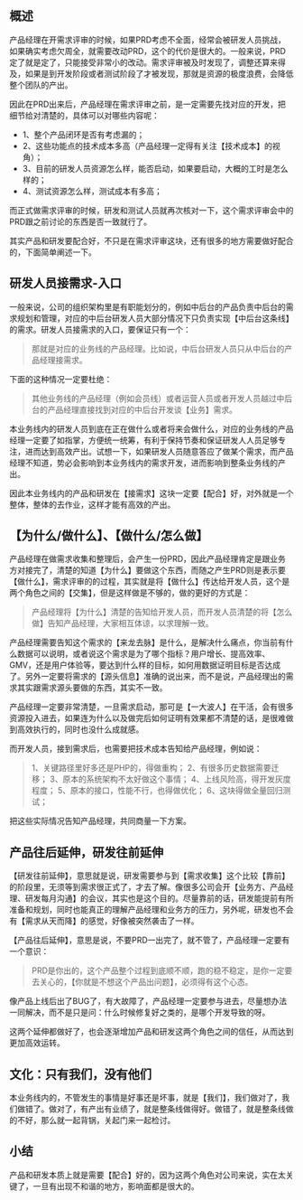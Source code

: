 ## 概述

产品经理在开需求评审的时候，如果PRD考虑不全面，经常会被研发人员挑战，如果确实考虑欠周全，就需要改动PRD，这个的代价是很大的。一般来说，PRD定了就是定了，只能接受非常小的改动。需求评审被及时发现了，调整还算来得及，如果是到开发阶段或者测试阶段了才被发现，那就是资源的极度浪费，会降低整个团队的产出。

因此在PRD出来后，产品经理在需求评审之前，是一定需要先找对应的开发，把细节给对清楚的，具体可以对哪些内容呢：

- 1、整个产品闭环是否有考虑漏的；
- 2、这些功能点的技术成本多高（产品经理一定得有关注【技术成本】的视角）；
- 3、目前的研发人员资源怎么样，能否启动，如果要启动，大概的工时是怎么样的；
- 4、测试资源怎么样，测试成本有多高；

而正式做需求评审的时候，研发和测试人员就再次核对一下，这个需求评审会中的PRD跟之前讨论的东西是否一致就行了。

其实产品和研发要配合好，不只是在需求评审这块，还有很多的地方需要做好配合的，下面简单阐述一下。

## 研发人员接需求-入口

一般来说，公司的组织架构里是有职能划分的，例如中后台的产品负责中后台的需求规划和管理，对应的中后台研发人员大部分情况下只负责实现【中后台这条线】的需求。研发人员接需求的入口，要保证只有一个：

> 那就是对应的业务线的产品经理。比如说，中后台研发人员只从中后台的产品经理接需求。

下面的这种情况一定要杜绝：

> 其他业务线的产品经理（例如会员线）或者运营人员或者开发人员越过中后台的产品经理直接找到对应的中后台开发谈【业务】需求。

本业务线内的研发人员到底在正在做什么或者将来会做什么，对应的业务线的产品经理一定要了如指掌，方便统一统筹，有利于保持节奏和保证研发人人员足够专注，进而达到高效产出。试想一下，如果研发人员随意答应了做某个需求，而产品经理不知道，势必会影响到本业务线内的需求开发，进而影响到整条业务线的产出。

因此本业务线内的产品和研发在【接需求】这块一定要【配合】好，对外就是一个整体，整体的去作业，这样才能有高效的产出。

## 【为什么/做什么】、【做什么/怎么做】

产品经理在做需求收集和整理后，会产生一份PRD，因此产品经理肯定是跟业务方对接完了，清楚的知道【为什么】要做这个东西，而随之产生PRD则是表示要【做什么】，需求评审的的过程，其实就是将【做什么】传达给开发人员，这个是两个角色之间的【交集】，但是这样做是不够的，做的更好的方式是：

> 产品经理将【为什么】清楚的告知给开发人员，而开发人员清楚的将【怎么做】告知产品经理，大家相互体谅，以求理解一致。

产品经理需要告知这个需求的【来龙去脉】是什么，是解决什么痛点，你当前有什么数据可以说明，或者说这个需求是为了哪个指标？用户增长、提高效率、GMV，还是用户体验等，要达到什么样的目标，如何用数据证明目标是否达成了。另外一定要将需求的【源头信息】准确的说出来，而不是说，产品经理出的需求其实跟需求源头要做的东西，其实不一致。

产品经理一定要非常清楚，一旦需求启动，那可是【一大波人】在干活，会有很多资源投入进去，如果连为什么以及做完后如何证明有效果都不清楚的话，是很难做到高效执行的，同时也没什么成就感。

而开发人员，接到需求后，也需要把技术成本告知给产品经理，例如说：

> 1、关键路径里好多还是PHP的，得做重构； 2、有很多历史数据需要迁移； 3、原本的系统架构不太好做这个事情； 4、上线风险高，得开发灰度程度； 5、原本的接口，性能不行，也得做优化； 6、这块得做全量回归测试；

把这些实际情况告知产品经理，共同商量一下方案。

## 产品往后延伸，研发往前延伸

【研发往前延伸】，意思就是说，研发需要参与到【需求收集】这个比较【靠前】的阶段里，无须等到需求很正式了，才去了解。像很多公司会开【业务方、产品经理、研发每月沟通】的会议，其实也是这个目的。尽量靠前的话，研发能提前有所准备和规划，同时也能真正的理解产品经理和业务方的压力，另外呢，研发也不会有【需求从天而降】的感觉，好像被突然袭击了一样。

【产品往后延伸】，意思是说，不要PRD一出完了，就不管了，产品经理一定要有一个意识：

> PRD是你出的，这个产品整个过程到底顺不顺，跑的稳不稳定，是你一定要去关心的，【你就是不想这个产品出问题】，必须得有这个心态。

像产品上线后出了BUG了，有大故障了，产品经理一定要参与进去，尽量想办法一同解决，而不是只是问：什么时候修复好之类的，是哪个开发导致的呀。

这两个延伸都做好了，也会逐渐增加产品和研发这两个角色之间的信任，从而达到更加高效运转。

## 文化：只有我们，没有他们

本业务线内的，不管发生的事情是好事还是坏事，就是【我们】，我们做对了，我们做错了。做对了，有产出有业绩了，就是整条线做得好。做错了，就是整条线做的不好，那么就一起背锅，关起门来一起检讨。

## 小结

产品和研发本质上就是需要【配合】好的，因为这两个角色对公司来说，实在太关键了，一旦有出现不和谐的地方，影响面都是很大的。



